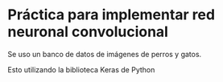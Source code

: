 # Práctica para implementar red neuronal convolucional

Se uso un banco de datos de imágenes de perros y gatos.

Esto utilizando la biblioteca Keras de Python
